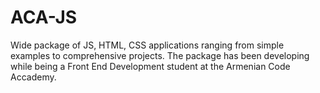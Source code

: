 # ACA-JS
Wide package of JS, HTML, CSS applications ranging from simple examples to comprehensive projects. The package has been developing while being a Front End Development student at the Armenian Code Accademy.
